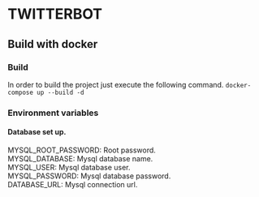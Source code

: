 # TWITTERBOT

## Build with docker

### Build
In order to build the project just execute the following command.
`docker-compose up --build -d`

### Environment variables

#### Database set up.
MYSQL_ROOT_PASSWORD: Root password.\
MYSQL_DATABASE: Mysql database name.\
MYSQL_USER: Mysql database user.\
MYSQL_PASSWORD: Mysql database password.\
DATABASE_URL: Mysql connection url.